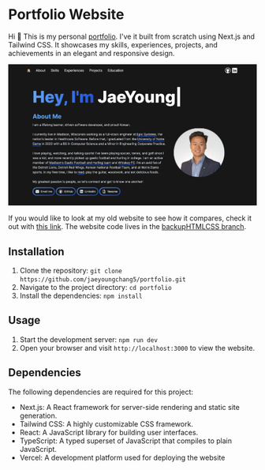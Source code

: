 # Portfolio Website

Hi 👋 This is my personal [portfolio](https://jaeyoungchang.vercel.app). I've it built from scratch using Next.js and Tailwind CSS. It showcases my skills, experiences, projects, and achievements in an elegant and responsive design.

![Home View](public/images/Portfolio_Home.png)

If you would like to look at my old website to see how it compares, check it out with [this link](https://jaeyoungchang-portfolio.netlify.app/). The website code lives in the [backupHTMLCSS branch](https://github.com/jaeyoungchang5/portfolio/tree/backupHTMLCSS).

## Installation

1. Clone the repository: `git clone https://github.com/jaeyoungchang5/portfolio.git`
2. Navigate to the project directory: `cd portfolio`
3. Install the dependencies: `npm install`

## Usage

1. Start the development server: `npm run dev`
2. Open your browser and visit `http://localhost:3000` to view the website.

## Dependencies

The following dependencies are required for this project:

-   Next.js: A React framework for server-side rendering and static site generation.
-   Tailwind CSS: A highly customizable CSS framework.
-   React: A JavaScript library for building user interfaces.
-   TypeScript: A typed superset of JavaScript that compiles to plain JavaScript.
-   Vercel: A development platform used for deploying the website
